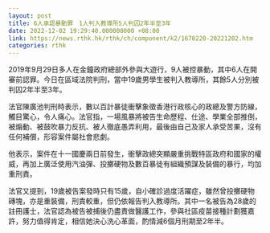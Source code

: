 ```yaml
---
layout: post
title: 6人承認暴動罪　1人判入教導所5人判囚2年半至3年
date: 2022-12-02 19:29:40.000000000 +08:00
link: https://news.rthk.hk/rthk/ch/component/k2/1678220-20221202.htm
categories: rthk
---
```


2019年9月29日多人在金鐘政府總部外參與大遊行，9人被控暴動，其中6人在開審前認罪。今日在區域法院判刑，當中19歲男學生被判入教導所，其餘5人分別被判囚2年半至3年。

法官陳廣池判刑時表示，數以百計暴徒衝擊象徵香港行政核心的政總及警方防線，觸目驚心，令人痛心。法官指，一場風暴將被告生命歷程、仕途、學業全部推倒，被煽動、被鼓吹暴力反抗、被人徹底愚弄利用，最後由自己及家人承受苦果，沒有任何補償，形容案件屬社會悲劇。

他表示，案件在十一國慶兩日前發生，衝擊政總突顯嚴重挑戰特區政府和國家的權威，再加上廣泛使用汽油彈、投擲硬物及數百暴徒有組織預謀及裝備的暴行，均加重刑責。

法官又提到，19歲被告案發時只有15歲，自小確診過度活躍症，雖然曾投擲硬物磚塊，亦是重裝備，刑責較重，但仍依報告判入教導所。其中一名被告為28歲的註冊護士，法官認為被告被捕後仍盡責做醫護工作，參與社區疫苗接種計劃獲嘉許，努力值得肯定，相信她決心洗心革面，酌情減6個月刑期至2年半。
